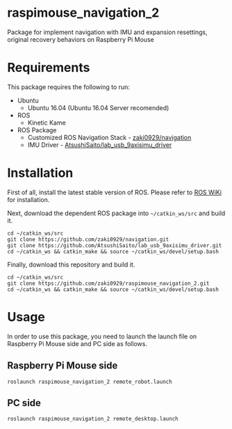 # raspimouse_navigation_2
Package for implement navigation with IMU and expansion resettings, original recovery behaviors on Raspberry Pi Mouse


# Requirements

This package requires the following to run:

* Ubuntu
  * Ubuntu 16.04 (Ubuntu 16.04 Server recomended)
* ROS
  * Kinetic Kame
* ROS Package
  * Customized ROS Navigation Stack - [zaki0929/navigation](https://github.com/zaki0929/navigation)
  * IMU Driver - [AtsushiSaito/lab_usb_9axisimu_driver](https://github.com/AtsushiSaito/lab_usb_9axisimu_driver)

# Installation

First of all, install the latest stable version of ROS.
Please refer to [ROS WiKi](http://wiki.ros.org/kinetic/Installation) for installation.

Next, download the dependent ROS package into `~/catkin_ws/src` and build it.

```
cd ~/catkin_ws/src
git clone https://github.com/zaki0929/navigation.git
git clone https://github.com/AtsushiSaito/lab_usb_9axisimu_driver.git
cd ~/catkin_ws && catkin_make && source ~/catkin_ws/devel/setup.bash
```

Finally, download this repository and build it.

```
cd ~/catkin_ws/src
git clone https://github.com/zaki0929/raspimouse_navigation_2.git
cd ~/catkin_ws && catkin_make && source ~/catkin_ws/devel/setup.bash
```

# Usage

In order to use this package, you need to launch the launch file on Raspberry Pi Mouse side and PC side as follows.

## Raspberry Pi Mouse side

```
roslaunch raspimouse_navigation_2 remote_robot.launch
```

## PC side

```
roslaunch raspimouse_navigation_2 remote_desktop.launch
```

